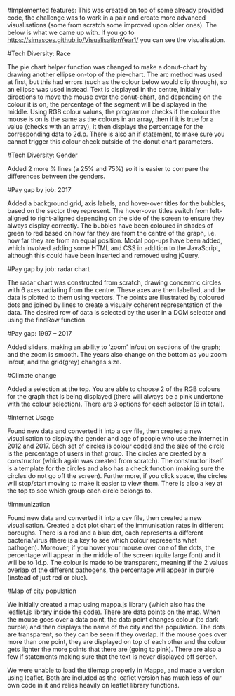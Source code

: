 #Implemented features: 
This was created on top of some already provided code, the challenge was to work in a pair and create more advanced visualisations (some from scratch some improved upon older ones). The below is what we came up with. If you go to https://simasces.github.io/VisualisationYear1/ you can see the visualisation.

#Tech Diversity: Race 

The pie chart helper function was changed to make a donut-chart by drawing another ellipse on-top of the pie-chart. The arc method was used at first, but this had errors (such as the colour below would clip through), so an ellipse was used instead. Text is displayed in the centre, initially directions to move the mouse over the donut-chart, and depending on the colour it is on, the percentage of the segment will be displayed in the middle. Using RGB colour values, the programme checks if the colour the mouse is on is the same as the colours in an array, then if it is true for a value (checks with an array), it then displays the percentage for the corresponding data to 2d.p. There is also an if statement, to make sure you cannot trigger this colour check outside of the donut chart parameters.

#Tech Diversity: Gender

Added 2 more % lines (a 25% and 75%) so it is easier to compare the differences between the genders.

#Pay gap by job: 2017

Added a background grid, axis labels, and hover-over titles for the bubbles, based on the sector they represent. The hover-over titles switch from left-aligned to right-aligned depending on the side of the screen to ensure they always display correctly. The bubbles have been coloured in shades of green to red based on how far they are from the centre of the graph, i.e. how far they are from an equal position. Modal pop-ups have been added, which involved adding some HTML and CSS in addition to the JavaScript, although this could have been inserted and removed using jQuery.

#Pay gap by job: radar chart

The radar chart was constructed from scratch, drawing concentric circles with 6 axes radiating from the centre. These axes are then labelled, and the data is plotted to them using vectors. The points are illustrated by coloured dots and joined by lines to create a visually coherent representation of the data. The desired row of data is selected by the user in a DOM selector and using the findRow function.

#Pay gap: 1997 – 2017

Added sliders, making an ability to ‘zoom’ in/out on sections of the graph; and the zoom is smooth. The years also change on the bottom as you zoom in/out, and the grid(grey) changes size. 

#Climate change

Added a selection at the top. You are able to choose 2 of the RGB colours for the graph that is being displayed (there will always be a pink undertone with the colour selection). There are 3 options for each selector (6 in total). 

#Internet Usage

Found new data and converted it into a csv file, then created a new visualisation to display the gender and age of people who use the internet in 2012 and 2017. Each set of circles is colour coded and the size of the circle is the percentage of users in that group. The circles are created by a constructor (which again was created from scratch). The constructor itself is a template for the circles and also has a check function (making sure the circles do not go off the screen). Furthermore, if you click space, the circles will stop/start moving to make it easier to view them. There is also a key at the top to see which group each circle belongs to.

#Immunization

Found new data and converted it into a csv file, then created a new visualisation. Created a dot plot chart of the immunisation rates in different boroughs. There is a red and a blue dot, each represents a different bacteria/virus (there is a key to see which colour represents what pathogen). Moreover, if you hover your mouse over one of the dots, the percentage will appear in the middle of the screen (quite large font) and it will be to 1d.p. The colour is made to be transparent, meaning if the 2 values overlap of the different pathogens, the percentage will appear in purple (instead of just red or blue).

#Map of city population

We initially created a map using mappa.js library (which also has the leaflet.js library inside the code). There are data points on the map. When the mouse goes over a data point, the data point changes colour (to dark purple) and then displays the name of the city and the population. The dots are transparent, so they can be seen if they overlap. If the mouse goes over more than one point, they are displayed on top of each other and the colour gets lighter the more points that there are (going to pink). There are also a few if statements making sure that the text is never displayed off screen. 

We were unable to load the tilemap properly in Mappa, and made a version using leaflet. Both are included as the leaflet version has much less of our own code in it and relies heavily on leaflet library functions.

